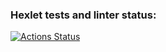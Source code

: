 ### Hexlet tests and linter status:
[![Actions Status](https://github.com/evemrzv/frontend-project-lvl1/workflows/hexlet-check/badge.svg)](https://github.com/evemrzv/frontend-project-lvl1/actions)